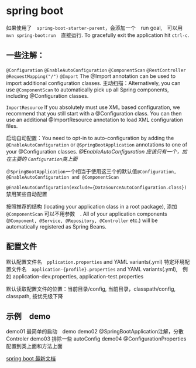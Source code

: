 # spring boot
如果使用了　`spring-boot-starter-parent`，会添加一个　run goal,　可以用　`mvn spring-boot:run`　直接运行.
To gracefully exit the application hit `ctrl-c`.

## 一些注解：

`@Configuration`
`@EnableAutoConfiguration`
`@ComponentScan`
`@RestController`
`@RequestMapping("/")`
`@Import` The @Import annotation can be used to import additional configuration classes. 
主动扫描：Alternatively, you can use `@ComponentScan` to automatically pick up all Spring components, including @Configuration classes.

`ImportResource` If you absolutely must use XML based configuration, we recommend that you still start with a @Configuration class. You can then use an additional @ImportResource annotation to load XML configuration files.

启动自动配置：You need to opt-in to auto-configuration by adding the `@EnableAutoConfiguration` or `@SpringBootApplication` annotations to one of your @Configuration classes.
*@EnableAutoConfiguration 应该只有一个，加在主要的 `Configuration`类上面*

`＠SpringBootApplication`一个相当于使用这三个的默认值`@Configuration, @EnableAutoConfiguration and @ComponentScan`

`@EnableAutoConfiguration(exclude={DataSourceAutoConfiguration.class})`  禁用某些自动配置


按照推荐的结构 (locating your application class in a root package), 添加 `@ComponentScan` 可以不用参数　. All of your application components (`@Component, @Service, @Repository, @Controller` etc.) will be automatically registered as Spring Beans.


## 配置文件
默认配置文件名　`pplication.properties` and YAML variants(.yml)
特定环境配置文件名　`application-{profile}.properties` and YAML variants(.yml),　例如 application-dev.properties, application-test.properties

默认读取配置文件的位置：当前目录/config, 当前目录，classpath/config, classpath, 按优先级下降　


## 示例　demo
demo01 最简单的启动　demo
demo02 @SpringBootApplication注解，分散　Controler
demo03 排除一些 autoConfig
demo04 @ConfigurationProperties 配置到类上面和方法上面





[spring boot 最新文档](https://docs.spring.io/spring-boot/docs/current-SNAPSHOT/reference/htmlsingle/#getting-started)  
